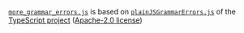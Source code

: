 [`more_grammar_errors.js`](more_grammar_errors.js) is based on [`plainJSGrammarErrors.js`](https://github.com/microsoft/TypeScript/blob/main/tests/baselines/reference/plainJSGrammarErrors.js) of the [TypeScript project](https://github.com/microsoft/TypeScript) ([Apache-2.0 license](https://github.com/microsoft/TypeScript/blob/main/LICENSE.txt))